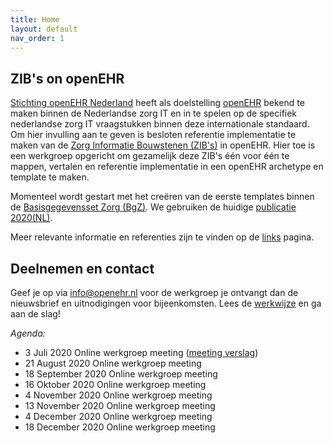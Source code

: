 ```yaml
---
title: Home
layout: default
nav_order: 1
---
```


## ZIB's on openEHR

[Stichting openEHR Nederland](https://www.openehr.nl) heeft als doelstelling [openEHR](https://www.openehr.org) bekend te maken binnen de Nederlandse zorg IT en in te spelen op 
de specifiek nederlandse zorg IT vraagstukken binnen deze internationale standaard. 
Om hier invulling aan te geven is besloten referentie implementatie te maken van de [Zorg Informatie Bouwstenen (ZIB's)](https://zibs.nl/wiki/ZIB_Hoofdpagina) in openEHR. 
Hier toe is een werkgroep opgericht om gezamelijk deze ZIB's één voor één te mappen, 
vertalen en referentie implementatie in een openEHR archetype en template te maken.

Momenteel wordt gestart met het creëren van de eerste templates binnen de [Basisgegevensset Zorg (BgZ)](https://www.nictiz.nl/standaardisatie/informatiestandaarden/basisgegevensset-zorg-bgz). 
We gebruiken de huidige [publicatie 2020(NL)](https://zibs.nl/wiki/ZIB_Publicatie_2020(NL)). 

Meer relevante informatie en referenties zijn te vinden op de [links](/links.html) pagina.


## Deelnemen en contact

Geef je op via info@openehr.nl voor de werkgroep je ontvangt dan de nieuwsbrief en uitnodigingen voor bijeenkomsten. 
Lees de [werkwijze](/help.html) en ga aan de slag!

*Agenda:*

+ 3 Juli 2020 			Online werkgroep meeting ([meeting verslag](/werkgroep/20200703_meeting.html))
+ 21 August 2020 		Online werkgroep meeting 
+ 18 September 2020 	Online werkgroep meeting 
+ 16 Oktober 2020		Online werkgroep meeting
+ 4 November 2020		Online werkgroep meeting
+ 13 November 2020		Online werkgroep meeting
+ 4 December 2020		Online werkgroep meeting
+ 18 December 2020		Online werkgroep meeting

